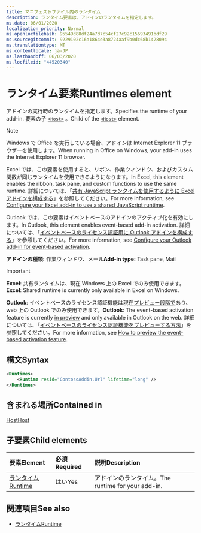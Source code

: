 ```yaml
---
title: マニフェストファイル内のランタイム
description: ランタイム要素は、アドインのランタイムを指定します。
ms.date: 06/01/2020
localization_priority: Normal
ms.openlocfilehash: 95549d88df24a7d7c54cf27c92c15693491bdf29
ms.sourcegitcommit: 9229102c16a1864e3a8724aaf9b0dc68b1428094
ms.translationtype: MT
ms.contentlocale: ja-JP
ms.lasthandoff: 06/03/2020
ms.locfileid: "44520340"
---
```

# <a name="runtimes-element"></a><span data-ttu-id="2b0fd-103">ランタイム要素</span><span class="sxs-lookup"><span data-stu-id="2b0fd-103">Runtimes element</span></span>

<span data-ttu-id="2b0fd-104">アドインの実行時のランタイムを指定します。</span><span class="sxs-lookup"><span data-stu-id="2b0fd-104">Specifies the runtime of your add-in.</span></span> <span data-ttu-id="2b0fd-105">要素の子 [`<Host>`](host.md) 。</span><span class="sxs-lookup"><span data-stu-id="2b0fd-105">Child of the [`<Host>`](host.md) element.</span></span>

> [!NOTE]
> <span data-ttu-id="2b0fd-106">Windows で Office を実行している場合、アドインは Internet Explorer 11 ブラウザーを使用します。</span><span class="sxs-lookup"><span data-stu-id="2b0fd-106">When running in Office on Windows, your add-in uses the Internet Explorer 11 browser.</span></span>

<span data-ttu-id="2b0fd-107">Excel では、この要素を使用すると、リボン、作業ウィンドウ、およびカスタム関数が同じランタイムを使用できるようになります。</span><span class="sxs-lookup"><span data-stu-id="2b0fd-107">In Excel, this element enables the ribbon, task pane, and custom functions to use the same runtime.</span></span> <span data-ttu-id="2b0fd-108">詳細については、「[共有 JavaScript ランタイムを使用するように Excel アドインを構成する](../../excel/configure-your-add-in-to-use-a-shared-runtime.md)」を参照してください。</span><span class="sxs-lookup"><span data-stu-id="2b0fd-108">For more information, see [Configure your Excel add-in to use a shared JavaScript runtime](../../excel/configure-your-add-in-to-use-a-shared-runtime.md).</span></span>

<span data-ttu-id="2b0fd-109">Outlook では、この要素はイベントベースのアドインのアクティブ化を有効にします。</span><span class="sxs-lookup"><span data-stu-id="2b0fd-109">In Outlook, this element enables event-based add-in activation.</span></span> <span data-ttu-id="2b0fd-110">詳細については、「[イベントベースのライセンス認証用に Outlook アドインを構成する](../../outlook/autolaunch.md)」を参照してください。</span><span class="sxs-lookup"><span data-stu-id="2b0fd-110">For more information, see [Configure your Outlook add-in for event-based activation](../../outlook/autolaunch.md).</span></span>

<span data-ttu-id="2b0fd-111">**アドインの種類:** 作業ウィンドウ、メール</span><span class="sxs-lookup"><span data-stu-id="2b0fd-111">**Add-in type:** Task pane, Mail</span></span>

> [!IMPORTANT]
> <span data-ttu-id="2b0fd-112">**Excel**: 共有ランタイムは、現在 Windows 上の Excel でのみ使用できます。</span><span class="sxs-lookup"><span data-stu-id="2b0fd-112">**Excel**: Shared runtime is currently only available in Excel on Windows.</span></span>
>
> <span data-ttu-id="2b0fd-113">**Outlook**: イベントベースのライセンス認証機能は現在[プレビュー段階で](../../reference/objectmodel/preview-requirement-set/outlook-requirement-set-preview.md)あり、web 上の Outlook でのみ使用できます。</span><span class="sxs-lookup"><span data-stu-id="2b0fd-113">**Outlook**: The event-based activation feature is currently [in preview](../../reference/objectmodel/preview-requirement-set/outlook-requirement-set-preview.md) and only available in Outlook on the web.</span></span> <span data-ttu-id="2b0fd-114">詳細については、「[イベントベースのライセンス認証機能をプレビューする方法](../../outlook/autolaunch.md#how-to-preview-the-event-based-activation-feature)」を参照してください。</span><span class="sxs-lookup"><span data-stu-id="2b0fd-114">For more information, see [How to preview the event-based activation feature](../../outlook/autolaunch.md#how-to-preview-the-event-based-activation-feature).</span></span>

## <a name="syntax"></a><span data-ttu-id="2b0fd-115">構文</span><span class="sxs-lookup"><span data-stu-id="2b0fd-115">Syntax</span></span>

```XML
<Runtimes>
    <Runtime resid="ContosoAddin.Url" lifetime="long" />
</Runtimes>
```

## <a name="contained-in"></a><span data-ttu-id="2b0fd-116">含まれる場所</span><span class="sxs-lookup"><span data-stu-id="2b0fd-116">Contained in</span></span>

[<span data-ttu-id="2b0fd-117">Host</span><span class="sxs-lookup"><span data-stu-id="2b0fd-117">Host</span></span>](host.md)

## <a name="child-elements"></a><span data-ttu-id="2b0fd-118">子要素</span><span class="sxs-lookup"><span data-stu-id="2b0fd-118">Child elements</span></span>

|  <span data-ttu-id="2b0fd-119">要素</span><span class="sxs-lookup"><span data-stu-id="2b0fd-119">Element</span></span> |  <span data-ttu-id="2b0fd-120">必須</span><span class="sxs-lookup"><span data-stu-id="2b0fd-120">Required</span></span>  |  <span data-ttu-id="2b0fd-121">説明</span><span class="sxs-lookup"><span data-stu-id="2b0fd-121">Description</span></span>  |
|:-----|:-----|:-----|
| [<span data-ttu-id="2b0fd-122">ランタイム</span><span class="sxs-lookup"><span data-stu-id="2b0fd-122">Runtime</span></span>](runtime.md) | <span data-ttu-id="2b0fd-123">はい</span><span class="sxs-lookup"><span data-stu-id="2b0fd-123">Yes</span></span> |  <span data-ttu-id="2b0fd-124">アドインのランタイム。</span><span class="sxs-lookup"><span data-stu-id="2b0fd-124">The runtime for your add-in.</span></span> |

## <a name="see-also"></a><span data-ttu-id="2b0fd-125">関連項目</span><span class="sxs-lookup"><span data-stu-id="2b0fd-125">See also</span></span>

- [<span data-ttu-id="2b0fd-126">ランタイム</span><span class="sxs-lookup"><span data-stu-id="2b0fd-126">Runtime</span></span>](runtime.md)
